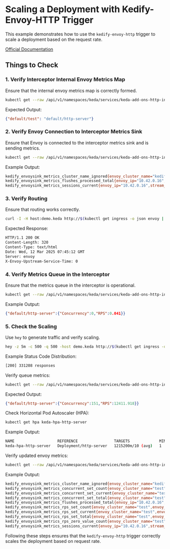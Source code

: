 # Scaling a Deployment with Kedify-Envoy-HTTP Trigger

This example demonstrates how to use the `kedify-envoy-http` trigger to scale a deployment based on the request rate.

[Official Documentation](https://kedify.io/documentation/scalers/http-envoy-scaler/)

## Things to Check

### 1. Verify Interceptor Internal Envoy Metrics Map
Ensure that the internal envoy metrics map is correctly formed.

```sh
kubectl get --raw /api/v1/namespaces/keda/services/keda-add-ons-http-interceptor-admin:9090/proxy/envoy-metrics-map
```

Expected Output:
```json
{"default/test": "default/http-server"}
```

### 2. Verify Envoy Connection to Interceptor Metrics Sink
Ensure that Envoy is connected to the interceptor metrics sink and is sending metrics.

```sh
kubectl get --raw /api/v1/namespaces/keda/services/keda-add-ons-http-interceptor-metrics:2223/proxy/metrics | grep '^kedify'
```

Example Output:
```sh
kedify_envoysink_metrics_cluster_name_ignored{envoy_cluster_name="kedify_metrics_service",envoy_ip="10.42.0.16",stream_id="396c8eaf-4b49-4c20-92ab-4a08cc8ab9a6"} 320
kedify_envoysink_metrics_flushes_processed_total{envoy_ip="10.42.0.16",stream_id="396c8eaf-4b49-4c20-92ab-4a08cc8ab9a6"} 17440
kedify_envoysink_metrics_sessions_current{envoy_ip="10.42.0.16",stream_id="396c8eaf-4b49-4c20-92ab-4a08cc8ab9a6"} 1
```

### 3. Verify Routing
Ensure that routing works correctly.

```sh
curl -I -H host:demo.keda http://$(kubectl get ingress -o json envoy | jq -r '.status.loadBalancer.ingress[].ip')
```

Expected Response:
```sh
HTTP/1.1 200 OK
Content-Length: 320
Content-Type: text/html
Date: Wed, 12 Mar 2025 07:45:12 GMT
Server: envoy
X-Envoy-Upstream-Service-Time: 0
```

### 4. Verify Metrics Queue in the Interceptor
Ensure that the metrics queue in the interceptor is operational.

```sh
kubectl get --raw /api/v1/namespaces/keda/services/keda-add-ons-http-interceptor-admin:9090/proxy/queue
```

Example Output:
```json
{"default/http-server":{"Concurrency":0,"RPS":0.041}}
```

### 5. Check the Scaling
Use `hey` to generate traffic and verify scaling.

```sh
hey -z 5m -c 500 -q 500 -host demo.keda http://$(kubectl get ingress -o json envoy | jq -r '.status.loadBalancer.ingress[].ip')
```

Example Status Code Distribution:
```sh
[200] 331208 responses
```

Verify queue metrics:

```sh
kubectl get --raw /api/v1/namespaces/keda/services/keda-add-ons-http-interceptor-admin:9090/proxy/queue
```

Expected Output:
```json
{"default/http-server":{"Concurrency":151,"RPS":12411.918}}
```

Check Horizontal Pod Autoscaler (HPA):

```sh
kubectl get hpa keda-hpa-http-server
```

Example Output:
```sh
NAME                   REFERENCE                TARGETS             MINPODS   MAXPODS   REPLICAS   AGE
keda-hpa-http-server   Deployment/http-server   1215200m/10 (avg)   1         10        10         17m
```

Verify updated envoy metrics:

```sh
kubectl get --raw /api/v1/namespaces/keda/services/keda-add-ons-http-interceptor-metrics:2223/proxy/metrics | grep '^kedify'
```

Example Output:
```sh
kedify_envoysink_metrics_cluster_name_ignored{envoy_cluster_name="kedify_metrics_service",envoy_ip="10.42.0.16",stream_id="396c8eaf-4b49-4c20-92ab-4a08cc8ab9a6"} 1324
kedify_envoysink_metrics_concurrent_set_count{envoy_cluster_name="test",envoy_ip="10.42.0.16",stream_id="396c8eaf-4b49-4c20-92ab-4a08cc8ab9a6"} 442
kedify_envoysink_metrics_concurrent_set_current{envoy_cluster_name="test",envoy_ip="10.42.0.16",stream_id="396c8eaf-4b49-4c20-92ab-4a08cc8ab9a6"} 83
kedify_envoysink_metrics_concurrent_set_total{envoy_cluster_name="test",envoy_ip="10.42.0.16",stream_id="396c8eaf-4b49-4c20-92ab-4a08cc8ab9a6"} 31108
kedify_envoysink_metrics_flushes_processed_total{envoy_ip="10.42.0.16",stream_id="396c8eaf-4b49-4c20-92ab-4a08cc8ab9a6"} 104571
kedify_envoysink_metrics_rps_set_count{envoy_cluster_name="test",envoy_ip="10.42.0.16",stream_id="396c8eaf-4b49-4c20-92ab-4a08cc8ab9a6"} 161
kedify_envoysink_metrics_rps_set_current{envoy_cluster_name="test",envoy_ip="10.42.0.16",stream_id="396c8eaf-4b49-4c20-92ab-4a08cc8ab9a6"} 13371
kedify_envoysink_metrics_rps_set_total{envoy_cluster_name="test",envoy_ip="10.42.0.16",stream_id="396c8eaf-4b49-4c20-92ab-4a08cc8ab9a6"} 1.943328e+06
kedify_envoysink_metrics_rps_zero_value_count{envoy_cluster_name="test",envoy_ip="10.42.0.16",stream_id="396c8eaf-4b49-4c20-92ab-4a08cc8ab9a6"} 281
kedify_envoysink_metrics_sessions_current{envoy_ip="10.42.0.16",stream_id="396c8eaf-4b49-4c20-92ab-4a08cc8ab9a6"} 1
```

Following these steps ensures that the `kedify-envoy-http` trigger correctly scales the deployment based on request rate.

